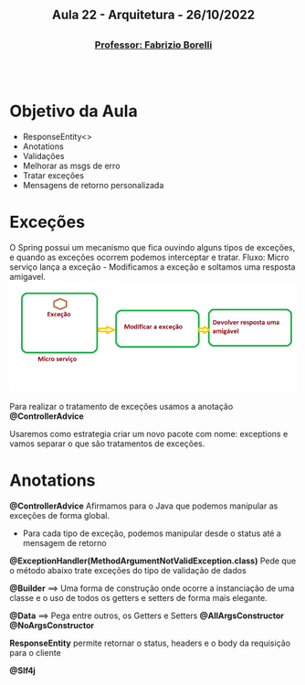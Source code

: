 <h2 align = "center" >Aula 22  - Arquitetura - 26/10/2022<h2>

<h3 align = "center" ><a href="https://github.com/ffborelli/curso-brq-java-2022-09-05/">Professor: Fabrizio Borelli</a></h3>
</br></br>

# Objetivo da Aula
- ResponseEntity<>
- Anotations
- Validações
- Melhorar as msgs de erro
- Tratar exceções
- Mensagens de retorno personalizada

# Exceções

O Spring possui um mecanismo que fica ouvindo alguns tipos de exceções, e quando as exceções ocorrem podemos interceptar e tratar.
Fluxo: Micro serviço lança a exceção - Modificamos a exceção e soltamos uma resposta amigavel.
![](img/exce%C3%A7%C3%B5es.png)

Para realizar o tratamento de exceções usamos a anotação **@ControllerAdvice**

Usaremos como estrategia criar um novo pacote com nome: exceptions e vamos separar o que são tratamentos de exceções.

# Anotations

**@ControllerAdvice** Afirmamos para o Java que podemos manipular as exceções de forma global.
 * Para cada tipo de exceção, podemos manipular desde o status  até a mensagem de retorno

 **@ExceptionHandler(MethodArgumentNotValidException.class)** Pede que o método abaixo trate exceções do tipo de validação de dados

**@Builder** ==> Uma forma de construção onde ocorre a instanciação de uma classe e o uso de todos os getters e setters de forma mais elegante.

**@Data** ==> Pega entre outros, os Getters e Setters
**@AllArgsConstructor**
**@NoArgsConstructor**

**ResponseEntity** permite retornar o status, headers e o body da requisição para o cliente

**@Slf4j**
	